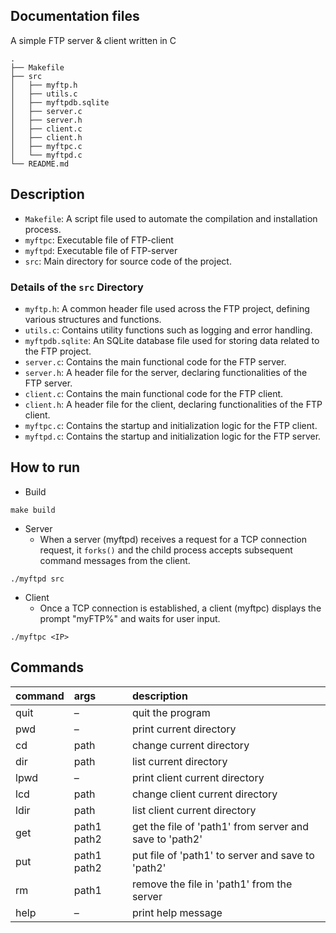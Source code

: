 ## Documentation files
A simple FTP server & client written in C

    .
    ├── Makefile
    ├── src                    
    │   ├── myftp.h              
    │   ├── utils.c  
    │   ├── myftpdb.sqlite
    │   ├── server.c            
    │   ├── server.h
    │   ├── client.c 
    │   ├── client.h 
    │   ├── myftpc.c
    │   └── myftpd.c                
    └── README.md
    
## Description
- `Makefile`: A script file used to automate the compilation and installation process.
- `myftpc`: Executable file of FTP-client
- `myftpd`: Executable file of FTP-server
- `src`: Main directory for source code of the project.

### Details of the `src` Directory

- `myftp.h`: A common header file used across the FTP project, defining various structures and functions. 
- `utils.c`: Contains utility functions such as logging and error handling.
- `myftpdb.sqlite`: An SQLite database file used for storing data related to the FTP project.
- `server.c`: Contains the main functional code for the FTP server.
- `server.h`: A header file for the server, declaring functionalities of the FTP server.
- `client.c`: Contains the main functional code for the FTP client.
- `client.h`: A header file for the client, declaring functionalities of the FTP client.
- `myftpc.c`: Contains the startup and initialization logic for the FTP client.
- `myftpd.c`: Contains the startup and initialization logic for the FTP server.

## How to run

- Build
```
make build
```

- Server
    - When a server (myftpd) receives a request for a TCP connection request, it `forks()` and the child process accepts subsequent command messages from the client.
```
./myftpd src
```

- Client
    - Once a TCP connection is established, a client (myftpc) displays the prompt "myFTP%" and waits for user input.
```
./myftpc <IP>
```


## Commands

|command| args|description|
|:----|:----|:----|
|quit| – | quit the program|
|pwd| – |   print current directory|
|cd |path|  change current directory|
|dir| path|    list current directory|
|lpwd| – | print client current directory|
|lcd| path|    change client current directory|
|ldir| path| list client current directory|
|get| path1 path2|  get the file of 'path1' from server and save to 'path2'|
|put| path1 path2| put file of 'path1' to server and save to 'path2'|
|rm | path1 | remove the file in 'path1' from the server
|help| – |print help message|





